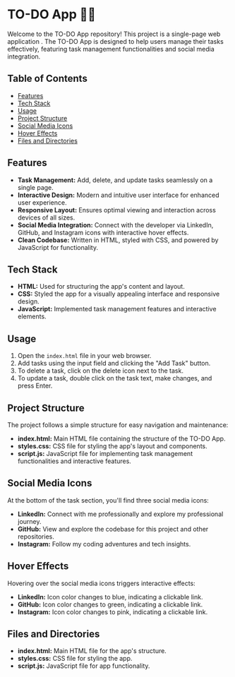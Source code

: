 # TO-DO App 📝✨

Welcome to the TO-DO App repository! This project is a single-page web application . The TO-DO App is designed to help users manage their tasks effectively, featuring task management functionalities and social media integration.

## Table of Contents
- [Features](#features)
- [Tech Stack](#tech-stack)
- [Usage](#usage)
- [Project Structure](#project-structure)
- [Social Media Icons](#social-media-icons)
- [Hover Effects](#hover-effects)
- [Files and Directories](#files-and-directories)

## Features
- **Task Management:** Add, delete, and update tasks seamlessly on a single page.
- **Interactive Design:** Modern and intuitive user interface for enhanced user experience.
- **Responsive Layout:** Ensures optimal viewing and interaction across devices of all sizes.
- **Social Media Integration:** Connect with the developer via LinkedIn, GitHub, and Instagram icons with interactive hover effects.
- **Clean Codebase:** Written in HTML, styled with CSS, and powered by JavaScript for functionality.

## Tech Stack
- **HTML:** Used for structuring the app's content and layout.
- **CSS:** Styled the app for a visually appealing interface and responsive design.
- **JavaScript:** Implemented task management features and interactive elements.

## Usage
1. Open the `index.html` file in your web browser.
2. Add tasks using the input field and clicking the "Add Task" button.
3. To delete a task, click on the delete icon next to the task.
4. To update a task, double click on the task text, make changes, and press Enter.

## Project Structure
The project follows a simple structure for easy navigation and maintenance:
- **index.html:** Main HTML file containing the structure of the TO-DO App.
- **styles.css:** CSS file for styling the app's layout and components.
- **script.js:** JavaScript file for implementing task management functionalities and interactive features.

## Social Media Icons
At the bottom of the task section, you'll find three social media icons:
- **LinkedIn:** Connect with me professionally and explore my professional journey.
- **GitHub:** View and explore the codebase for this project and other repositories.
- **Instagram:** Follow my coding adventures and tech insights.

## Hover Effects
Hovering over the social media icons triggers interactive effects:
- **LinkedIn:** Icon color changes to blue, indicating a clickable link.
- **GitHub:** Icon color changes to green, indicating a clickable link.
- **Instagram:** Icon color changes to pink, indicating a clickable link.

## Files and Directories

- **index.html:** Main HTML file for the app's structure.
- **styles.css:** CSS file for styling the app.
- **script.js:** JavaScript file for app functionality.

